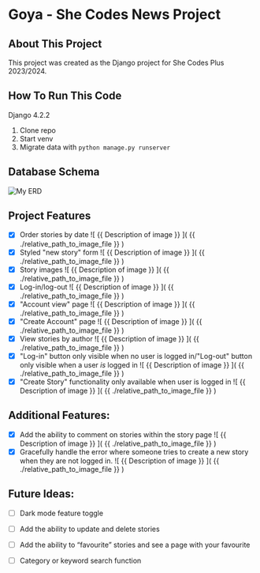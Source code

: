 # Goya - She Codes News Project
## About This Project
This project was created as the Django project for She Codes Plus 2023/2024. 
## How To Run This Code
Django 4.2.2
1. Clone repo
2. Start venv
3. Migrate data with `python manage.py runserver`

## Database Schema
![ My ERD ](/images/ERD-shecodesnews)

## Project Features
- [x] Order stories by date
![ {{ Description of image }} ]( {{ ./relative_path_to_image_file }} )
- [x] Styled "new story" form
![ {{ Description of image }} ]( {{ ./relative_path_to_image_file }} )
- [x] Story images
![ {{ Description of image }} ]( {{ ./relative_path_to_image_file }} )
- [x] Log-in/log-out
![ {{ Description of image }} ]( {{ ./relative_path_to_image_file }} )
- [x] "Account view" page
![ {{ Description of image }} ]( {{ ./relative_path_to_image_file }} )
- [x] "Create Account" page
![ {{ Description of image }} ]( {{ ./relative_path_to_image_file }} )
- [x] View stories by author
![ {{ Description of image }} ]( {{ ./relative_path_to_image_file }} )
- [x] "Log-in" button only visible when no user is logged in/"Log-out" button only visible when a user *is* logged in
![ {{ Description of image }} ]( {{ ./relative_path_to_image_file }} )
- [x] "Create Story" functionality only available when user is logged in
![ {{ Description of image }} ]( {{ ./relative_path_to_image_file }} )

## Additional Features:
- [x] Add the ability to comment on stories within the story page
![ {{ Description of image }} ]( {{ ./relative_path_to_image_file }} )
- [x] Gracefully handle the error where someone tries to create a new story when they are not logged in.
![ {{ Description of image }} ]( {{ ./relative_path_to_image_file }} )

## Future Ideas:
- [ ] Dark mode feature toggle

- [ ] Add the ability to update and delete stories 

- [ ] Add the ability to “favourite” stories and see a page with your favourite

- [ ] Category or keyword search function


